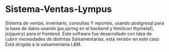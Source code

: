 # Sistema-Ventas-Lympus

Sistema de ventas, inventario, consultas
Y reportes, usando postgresql para la base
de datos usando jpa,spring en el backend y 
html(con thymelaf), js(jquery) para el
frontend. Este software fue desarrollado con 
Idea de cubrir necesidades de distintas 
Salsamentarias, está versión en este caso 
Está dirigida a la salsamentaria L&M.
